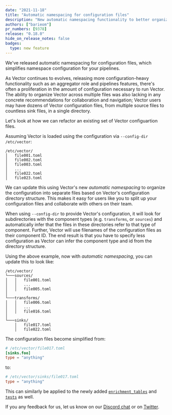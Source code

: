 ```yaml
---
date: "2021-11-18"
title: "Automatic namespacing for configuration files"
description: "New automatic namespacing functionality to better organize your Vector configuration files"
authors: ["barieom"]
pr_numbers: [9378]
release: "0.18.0"
hide_on_release_notes: false
badges:
  type: new feature
---
```


We've released automatic namespacing for configuration files, which simplifies namespace configuration for your pipelines.

As Vector continues to evolves, releasing more configuration-heavy functionality
such as an aggregator role and pipelines features, there's often a proliferation
in the amount of configuration necessary to run Vector. The ability to organize
Vector across multiple files was also lacking in any concrete recommendations
for collaboration and navigation; Vector users may have dozens of Vector
configuration files, from multiple source files to countless sink files, in
a single directory.

Let's look at how we can refactor an existing set of Vector configuartion files.

Assuming Vector is loaded using the configuration via `--config-dir /etc/vector`:

```text
/etc/vector/
│   file001.toml
│   file002.toml
│   file003.toml
│   ...
│   file022.toml
│   file023.toml
```

We can update this using Vector's new  _automatic namespacing_ to organize the
configuration into separate files based on Vector's configuration directory
structure. This makes it easy for users like you to split up your configuration
files and collaborate with others on their team.

When using `--config-dir` to provide Vector's configuration, it will look for
subdirectories with the component types (e.g. `transforms`, or `sources`) and
automatically infer that the files in these directories refer to that type of
component. Further, Vector will use filenames of the configuration files as
their component ID. The end result is that you have to specify less
configuration as Vector can infer the component type and id from the directory
structure.

Using the above example, now with _automatic namespacing_, you can update this
to look like:

```text
/etc/vector/
└───sources/
│   │   file001.toml
│   │   ...
│   │   file005.toml
│
└───transforms/
│   │   file006.toml
│   │   ...
│   │   file016.toml
│
└───sinks/
    │   file017.toml
    │   file022.toml
```

The configuration files become simplified from:

``` toml
# /etc/vector/file017.toml
[sinks.foo]
type = "anything"
```

to:

``` toml
# /etc/vector/sinks/file017.toml
type = "anything"
```

This can similarly be applied to the newly added [`enrichment_tables`][enrichment_tables] and [`tests`][tests] as well.

If you any feedback for us, let us know on our [Discord chat] or on [Twitter].

[enrichment_tables]: /docs/reference/configuration/global-options/#enrichment_tables
[tests]: /docs/reference/configuration/unit-tests
[Discord chat]: https://discord.com/invite/dX3bdkF
[Twitter]: https://twitter.com/vectordotdev
